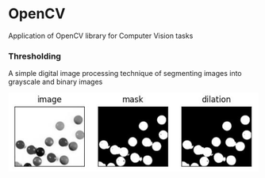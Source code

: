 # OpenCV
Application of OpenCV library for Computer Vision tasks

### Thresholding
A simple digital image processing technique of segmenting images into grayscale and binary images

![images1](images/44_thresholding_and_dilation.JPG)

